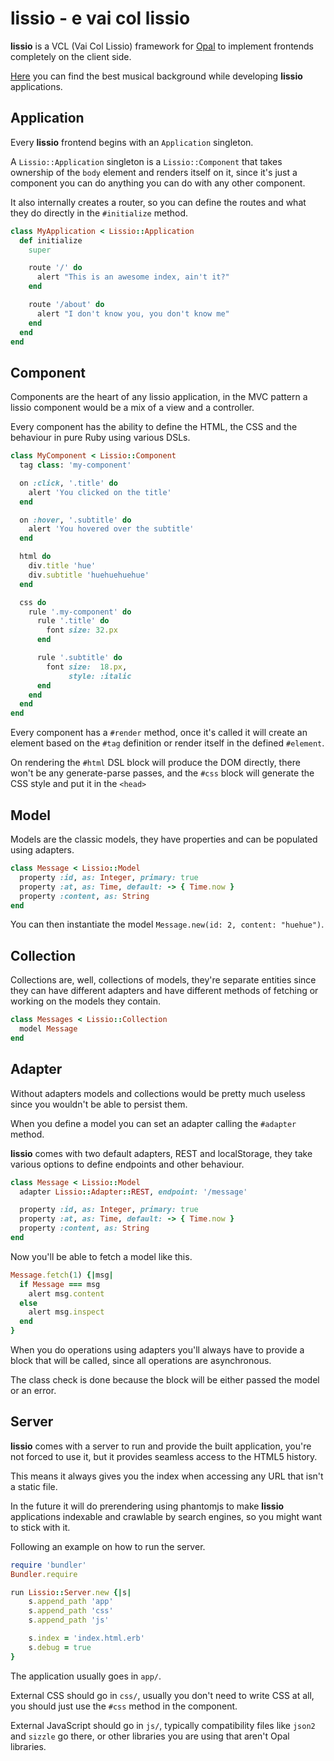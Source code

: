 lissio - e vai col lissio
=========================
**lissio** is a VCL (Vai Col Lissio) framework for [Opal](http://opalrb.org) to
implement frontends completely on the client side.

[Here](http://www.youtube.com/watch?v=7JU5ssyKczw) you can find the best
musical background while developing **lissio** applications.

Application
-----------
Every **lissio** frontend begins with an `Application` singleton.

A `Lissio::Application` singleton is a `Lissio::Component` that takes ownership
of the `body` element and renders itself on it, since it's just a component you
can do anything you can do with any other component.

It also internally creates a router, so you can define the routes and what they
do directly in the `#initialize` method.

```ruby
class MyApplication < Lissio::Application
  def initialize
    super

    route '/' do
      alert "This is an awesome index, ain't it?"
    end

    route '/about' do
      alert "I don't know you, you don't know me"
    end
  end
end
```

Component
---------
Components are the heart of any lissio application, in the MVC pattern a lissio
component would be a mix of a view and a controller.

Every component has the ability to define the HTML, the CSS and the behaviour
in pure Ruby using various DSLs.

```ruby
class MyComponent < Lissio::Component
  tag class: 'my-component'

  on :click, '.title' do
    alert 'You clicked on the title'
  end

  on :hover, '.subtitle' do
    alert 'You hovered over the subtitle'
  end

  html do
    div.title 'hue'
    div.subtitle 'huehuehuehue'
  end

  css do
    rule '.my-component' do
      rule '.title' do
        font size: 32.px
      end

      rule '.subtitle' do
        font size:  18.px,
             style: :italic
      end
    end
  end
end
```

Every component has a `#render` method, once it's called it will create an
element based on the `#tag` definition or render itself in the defined
`#element`.

On rendering the `#html` DSL block will produce the DOM directly, there won't
be any generate-parse passes, and the `#css` block will generate the CSS style
and put it in the `<head>`

Model
-----
Models are the classic models, they have properties and can be populated using
adapters.

```ruby
class Message < Lissio::Model
  property :id, as: Integer, primary: true
  property :at, as: Time, default: -> { Time.now }
  property :content, as: String
end
```

You can then instantiate the model `Message.new(id: 2, content: "huehue")`.

Collection
----------
Collections are, well, collections of models, they're separate entities since
they can have different adapters and have different methods of fetching or
working on the models they contain.

```ruby
class Messages < Lissio::Collection
  model Message
end
```

Adapter
-------
Without adapters models and collections would be pretty much useless since you
wouldn't be able to persist them.

When you define a model you can set an adapter calling the `#adapter` method.

**lissio** comes with two default adapters, REST and localStorage, they take
various options to define endpoints and other behaviour.

```ruby
class Message < Lissio::Model
  adapter Lissio::Adapter::REST, endpoint: '/message'

  property :id, as: Integer, primary: true
  property :at, as: Time, default: -> { Time.now }
  property :content, as: String
end
```

Now you'll be able to fetch a model like this.

```ruby
Message.fetch(1) {|msg|
  if Message === msg
    alert msg.content
  else
    alert msg.inspect
  end
}
```

When you do operations using adapters you'll always have to provide a block
that will be called, since all operations are asynchronous.

The class check is done because the block will be either passed the model or an
error.

Server
------
**lissio** comes with a server to run and provide the built application, you're
not forced to use it, but it provides seamless access to the HTML5 history.

This means it always gives you the index when accessing any URL that isn't a
static file.

In the future it will do prerendering using phantomjs to make **lissio**
applications indexable and crawlable by search engines, so you might want to
stick with it.

Following an example on how to run the server.

```ruby
require 'bundler'
Bundler.require

run Lissio::Server.new {|s|
	s.append_path 'app'
	s.append_path 'css'
	s.append_path 'js'

	s.index = 'index.html.erb'
	s.debug = true
}
```

The application usually goes in `app/`.

External CSS should go in `css/`, usually you don't need to write CSS at all,
you should just use the `#css` method in the component.

External JavaScript should go in `js/`, typically compatibility files like
`json2` and `sizzle` go there, or other libraries you are using that aren't
Opal libraries.
